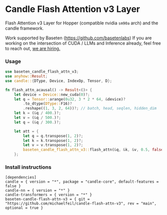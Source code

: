 # Candle Flash Attention v3 Layer

Flash Attention v3 Layer for Hopper (compatible nvidia `sm90a` arch) and the candle framework. 

Work supported by Baseten (https://github.com/basetenlabs)
If you are working on the intersection of CUDA / LLMs and Inference already, feel free to reach out, [we are hiring.](https://www.baseten.co/careers/)

### Usage

```rust
use baseten_candle_flash_attn_v3;
use anyhow::Result;
use candle::{DType, Device, IndexOp, Tensor, D};

fn flash_attn_acausal() -> Result<()> {
    let device = Device::new_cuda(0)?;
    let q = Tensor::arange(0u32, 3 * 2 * 64, &device)?
        .to_dtype(DType::F16)?
        .reshape((1, 3, 2, 64))?; // batch, head, seqlen, hidden_dim
    let k = (&q / 400.)?;
    let v = (&q / 500.)?;
    let q = (&q / 300.)?;

    let att = {
        let q = q.transpose(1, 2)?;
        let k = k.transpose(1, 2)?;
        let v = v.transpose(1, 2)?;
        baseten_candle_flash_attn_v3::flash_attn(&q, &k, &v, 0.5, false, false)?.transpose(1, 2)?
    };
```

### Install instructions

```
[dependencies]
candle = { version = "*", package = "candle-core", default-features = false }
candle-nn = { version = "*" }
candle-transformers = { version = "*" }
baseten-candle-flash-attn-v3 = { git = "https://github.com/michaelfeil/candle-flash-attn-v3", rev = "main", optional = true }
````